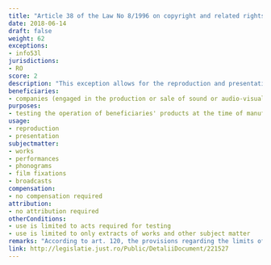 ```yaml
---
title: "Article 38 of the Law No 8/1996 on copyright and related rights"
date: 2018-06-14
draft: false
weight: 62
exceptions:
- info53l
jurisdictions:
- RO
score: 2
description: "This exception allows for the reproduction and presentation of extracts from works by companies engaged in the production or sale of sound or audio-visual recordings, equipment for the reproduction or communication to the public thereof and also equipment for receiving radio and television broadcasts, for the purpose of testing the operation of their products at the time of manufacture or sale, provided that such acts are performed only to the extent required for testing." 
beneficiaries:
- companies (engaged in the production or sale of sound or audio-visual recordings, equipment for the reproduction or communication to the public thereof and also equipment for receiving radio and television broadcasts)
purposes: 
- testing the operation of beneficiaries' products at the time of manufacture or sale
usage:
- reproduction 
- presentation
subjectmatter:
- works
- performances
- phonograms
- film fixations
- broadcasts
compensation:
- no compensation required
attribution: 
- no attribution required
otherConditions: 
- use is limited to acts required for testing
- use is limited to only extracts of works and other subject matter
remarks: "According to art. 120, the provisions regarding the limits of exercising copyright also apply accordingly to related rights. Under art. 134 they apply by analogy to broadcasting organizations."
link: http://legislatie.just.ro/Public/DetaliiDocument/221527
---
```


